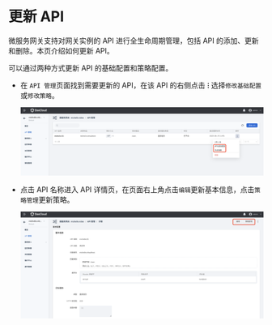 # 更新 API

微服务网关支持对网关实例的 API 进行全生命周期管理，包括 API 的添加、更新和删除。本页介绍如何更新 API。

可以通过两种方式更新 API 的基础配置和策略配置。

- 在 `API 管理`页面找到需要更新的 API，在该 API 的右侧点击 **`ⵗ`** 选择`修改基础配置`或`修改策略`。

    ![在列表页更新基础信息](imgs/update-api-1.png)

- 点击 API 名称进入 API 详情页，在页面右上角点击`编辑`更新基本信息，点击`策略管理`更新策略。

    ![在详情页更新](imgs/update-api-2.png)
